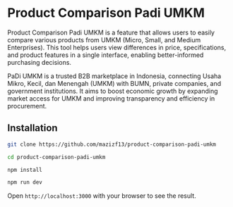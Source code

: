 # Product Comparison Padi UMKM

Product Comparison Padi UMKM is a feature that allows users to easily compare various products from UMKM (Micro, Small, and Medium Enterprises). This tool helps users view differences in price, specifications, and product features in a single interface, enabling better-informed purchasing decisions.

PaDi UMKM is a trusted B2B marketplace in Indonesia, connecting Usaha Mikro, Kecil, dan Menengah (UMKM) with BUMN, private companies, and government institutions. It aims to boost economic growth by expanding market access for UMKM and improving transparency and efficiency in procurement.

## Installation

```bash
git clone https://github.com/mazizf13/product-comparison-padi-umkm
```

```bash
cd product-comparison-padi-umkm
```

```bash
npm install
```

```bash
npm run dev
```

Open `http://localhost:3000` with your browser to see the result.
